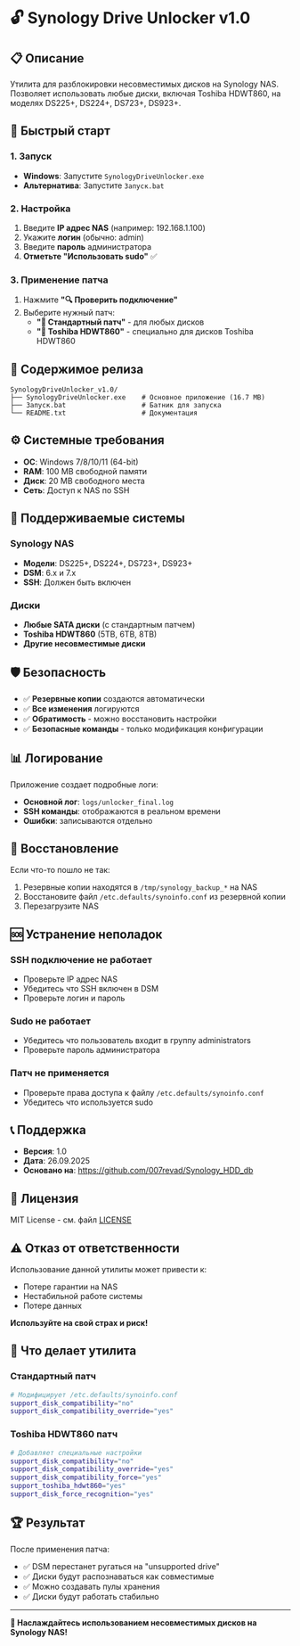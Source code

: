 # 🔓 Synology Drive Unlocker v1.0

## 📋 Описание
Утилита для разблокировки несовместимых дисков на Synology NAS. Позволяет использовать любые диски, включая Toshiba HDWT860, на моделях DS225+, DS224+, DS723+, DS923+.

## 🚀 Быстрый старт

### 1. Запуск
- **Windows**: Запустите `SynologyDriveUnlocker.exe`
- **Альтернатива**: Запустите `Запуск.bat`

### 2. Настройка
1. Введите **IP адрес NAS** (например: 192.168.1.100)
2. Укажите **логин** (обычно: admin)
3. Введите **пароль** администратора
4. **Отметьте "Использовать sudo"** ✅

### 3. Применение патча
1. Нажмите **"🔍 Проверить подключение"**
2. Выберите нужный патч:
   - **"🔧 Стандартный патч"** - для любых дисков
   - **"💾 Toshiba HDWT860"** - специально для дисков Toshiba HDWT860

## 📁 Содержимое релиза

```
SynologyDriveUnlocker_v1.0/
├── SynologyDriveUnlocker.exe    # Основное приложение (16.7 MB)
├── Запуск.bat                   # Батник для запуска
└── README.txt                   # Документация
```

## ⚙️ Системные требования

- **ОС**: Windows 7/8/10/11 (64-bit)
- **RAM**: 100 MB свободной памяти
- **Диск**: 20 MB свободного места
- **Сеть**: Доступ к NAS по SSH

## 🔧 Поддерживаемые системы

### Synology NAS
- **Модели**: DS225+, DS224+, DS723+, DS923+
- **DSM**: 6.x и 7.x
- **SSH**: Должен быть включен

### Диски
- **Любые SATA диски** (с стандартным патчем)
- **Toshiba HDWT860** (5TB, 6TB, 8TB)
- **Другие несовместимые диски**

## 🛡️ Безопасность

- ✅ **Резервные копии** создаются автоматически
- ✅ **Все изменения** логируются
- ✅ **Обратимость** - можно восстановить настройки
- ✅ **Безопасные команды** - только модификация конфигурации

## 📊 Логирование

Приложение создает подробные логи:
- **Основной лог**: `logs/unlocker_final.log`
- **SSH команды**: отображаются в реальном времени
- **Ошибки**: записываются отдельно

## 🔄 Восстановление

Если что-то пошло не так:
1. Резервные копии находятся в `/tmp/synology_backup_*` на NAS
2. Восстановите файл `/etc.defaults/synoinfo.conf` из резервной копии
3. Перезагрузите NAS

## 🆘 Устранение неполадок

### SSH подключение не работает
- Проверьте IP адрес NAS
- Убедитесь что SSH включен в DSM
- Проверьте логин и пароль

### Sudo не работает
- Убедитесь что пользователь входит в группу administrators
- Проверьте пароль администратора

### Патч не применяется
- Проверьте права доступа к файлу `/etc.defaults/synoinfo.conf`
- Убедитесь что используется sudo

## 📞 Поддержка

- **Версия**: 1.0
- **Дата**: 26.09.2025
- **Основано на**: https://github.com/007revad/Synology_HDD_db

## 📄 Лицензия

MIT License - см. файл [LICENSE](LICENSE)

## ⚠️ Отказ от ответственности

Использование данной утилиты может привести к:
- Потере гарантии на NAS
- Нестабильной работе системы
- Потере данных

**Используйте на свой страх и риск!**

## 🎯 Что делает утилита

### Стандартный патч
```bash
# Модифицирует /etc.defaults/synoinfo.conf
support_disk_compatibility="no"
support_disk_compatibility_override="yes"
```

### Toshiba HDWT860 патч
```bash
# Добавляет специальные настройки
support_disk_compatibility="no"
support_disk_compatibility_override="yes"
support_disk_compatibility_force="yes"
support_toshiba_hdwt860="yes"
support_disk_force_recognition="yes"
```

## 🏆 Результат

После применения патча:
- ✅ DSM перестанет ругаться на "unsupported drive"
- ✅ Диски будут распознаваться как совместимые
- ✅ Можно создавать пулы хранения
- ✅ Диски будут работать стабильно

---

**🎉 Наслаждайтесь использованием несовместимых дисков на Synology NAS!**
